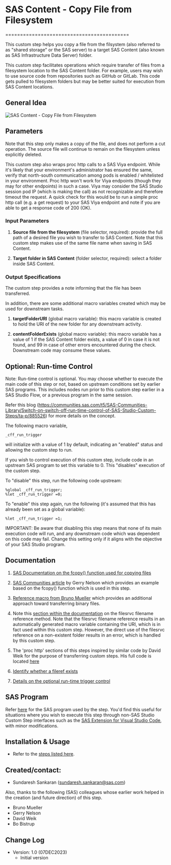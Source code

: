 # SAS Content - Copy File from Filesystem
==========================================

This custom step helps you copy a file from the filsystem (also referred to as "shared storage" or the SAS server) to a target SAS Content (also known as SAS Infrastructure Data Server) folder.

This custom step facilitates operations which require transfer of files from a filesystem location to the SAS Content folder.  For example, users may wish to use source code from repositories such as GitHub or GitLab.  This code gets pulled to filesystem folders but may be better suited for execution from SAS Content locations.  

## General Idea
![SAS Content - Copy File from Filesystem](./img/SAS_Content_Copy_Files_from_Filesystem.gif)

## Parameters

Note that this step only makes a copy of the file, and does not perform a cut operation. The source file will continue to remain on the filesystem unless explicitly deleted.

This custom step also wraps proc http calls to a SAS Viya endpoint.  While it's likely that your environment's administrator has ensured the same, verify that north-south communication among pods is enabled / whitelisted in your environment.  Proc http won't work for Viya endpoints (though they may for other endpoints) in such a case.  Viya may consider the SAS Studio session pod IP (which is making the call) as not recognizable and therefore timeout the request.  A quick check for this would be to run a simple proc http call (e.g. a get request) to your SAS Viya endpoint and note if you are able to get a response code of 200 (OK).


### Input Parameters

1. **Source file from the filesystem** (file selector, required): provide the full path of a desired file you wish to transfer to SAS Content.  Note that this custom step makes use of the same file name when saving in SAS Content.

2. **Target folder in SAS Content** (folder selector, required): select a folder inside SAS Content.  

### Output Specifications

The custom step provides a note informing that the file has been transferred. 

In addition, there are some additional macro variables created which may be used for downstream tasks.

1. **targetFolderURI** (global macro variable): this macro variable is created to hold the URI of the new folder for any downstream activity.

2. **contentFolderExists** (global macro variable): this macro variable has a value of 1 if the SAS Content folder exists, a value of 0 in case it is not found, and 99 in case of other errors encountered during the check.  Downstream code may consume these values.


## Optional: Run-time Control

Note: Run-time control is optional.  You may choose whether to execute the main code of this step or not, based on upstream conditions set by earlier SAS programs.  This includes nodes run prior to this custom step earlier in a SAS Studio Flow, or a previous program in the same session.

Refer this blog (https://communities.sas.com/t5/SAS-Communities-Library/Switch-on-switch-off-run-time-control-of-SAS-Studio-Custom-Steps/ta-p/885526) for more details on the concept.

The following macro variable,

```sas
_cff_run_trigger
```

will initialize with a value of 1 by default, indicating an "enabled" status and allowing the custom step to run.

If you wish to control execution of this custom step, include code in an upstream SAS program to set this variable to 0.  This "disables" execution of the custom step.

To "disable" this step, run the following code upstream:

```sas
%global _cff_run_trigger;
%let _cff_run_trigger =0;
```

To "enable" this step again, run the following (it's assumed that this has already been set as a global variable):

```sas
%let _cff_run_trigger =1;
```

IMPORTANT: Be aware that disabling this step means that none of its main execution code will run, and any  downstream code which was dependent on this code may fail.  Change this setting only if it aligns with the objective of your SAS Studio program.


## Documentation

1. [SAS Documentation on the fcopy() function used for copying files](https://go.documentation.sas.com/doc/en/pgmsascdc/default/lefunctionsref/n10dz22b5ixohin1vwzilweetek0.htm)

2. [SAS Communities article](https://communities.sas.com/t5/SAS-Communities-Library/Making-SAS-programs-stored-on-the-file-system-available-to-SAS/ta-p/525688) by Gerry Nelson which provides an example based on the fcopy() function which is used in this step. 

3. [Reference macro from Bruno Mueller](https://blogs.sas.com/content/sasdummy/files/2013/09/binaryfilecopy.sas_.txt) which provides an additional approach toward transferring binary files.

4. Note this [section within the documentation](https://go.documentation.sas.com/doc/en/pgmsascdc/default/lestmtsglobal/p0qapul7pyz9hmn0zfoefj0c278a.htm#p0nscb67k9xhr5n1fqx4pvnoed4f) on the filesrvc filename reference method.  Note that the filesrvc filename reference results in an automatically generated macro variable containing the URI, which is in fact used within this custom step.  However, the direct use of the filesrvc reference on a non-existent folder results in an error, which is handled by this custom step.  

5. The 'proc http' sections of this steps inspired by similar code by David Weik for the purpose of transferring custom steps.  His full code is located [here](https://github.com/Criptic/sas_snippets/blob/master/Upload-and-Register-all-Custom-Steps.sas)

6. [Identify whether a fileref exists](https://go.documentation.sas.com/doc/en/pgmsascdc/default/lefunctionsref/p0b6qacxrmnzc4n145t9jps0yzdc.htm) 

7. [Details on the optional run-time trigger control](https://communities.sas.com/t5/SAS-Communities-Library/Switch-on-switch-off-run-time-control-of-SAS-Studio-Custom-Steps/ta-p/885526)


## SAS Program

Refer [here](./extras/SAS%20Content%20-%20Copy%20File%20from%20Filesystem.sas) for the SAS program used by the step.  You'd find this useful for situations where you wish to execute this step through non-SAS Studio Custom Step interfaces such as the [SAS Extension for Visual Studio Code](https://github.com/sassoftware/vscode-sas-extension), with minor modifications. 

## Installation & Usage

- Refer to the [steps listed here](https://github.com/sassoftware/sas-studio-custom-steps#getting-started---making-a-custom-step-from-this-repository-available-in-sas-studio).


## Created/contact: 

- Sundaresh Sankaran (sundaresh.sankaran@sas.com)

Also, thanks to the following (SAS) colleagues whose earlier work helped in the creation (and future direction) of this step.

- Bruno Mueller 
- Gerry Nelson 
- David Weik 
- Bo Bistrup 


## Change Log

* Version: 1.0  (07DEC2023)
  * Initial version
